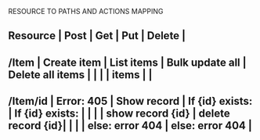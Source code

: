 

RESOURCE TO PATHS AND ACTIONS MAPPING

Resource        |   Post            |   Get             |   Put             |   Delete          |
-------------------------------------------------------------------------------------------------
/Item           | Create item       | List items        | Bulk update all   | Delete all items  |
                |                   |                   | items             |                   |
-------------------------------------------------------------------------------------------------
/Item/id        | Error: 405        | Show record       | If {id} exists:   | If {id} exists:   |
                |                   |                   | show record {id}  | delete record {id}|
                |                   |                   | else: error 404   | else: error 404   |
-------------------------------------------------------------------------------------------------